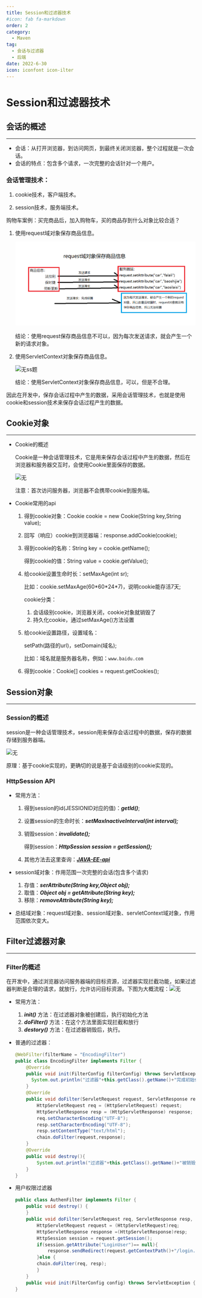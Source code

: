 ```yaml
---
title: Session和过滤器技术
#icon: fab fa-markdown
order: 2
category:
  - Maven
tag:
  - 会话与过滤器
  - 后端
date: 2022-6-30
icon: iconfont icon-ilter
---
```

# Session和过滤器技术

## 会话的概述

---

- 会话：从打开浏览器，到访问网页，到最终关闭浏览器，整个过程就是一次会话。
- 会话的特点：包含多个请求，一次完整的会话针对一个用户。

### 会话管理技术：

1. cookie技术，客户端技术。

2. session技术，服务端技术。

购物车案例：买完商品后，加入购物车，买的商品存到什么对象比较合适？

1. 使用request域对象保存商品信息。

   ![无ss题](./img/无ss题.png)

   结论：使用request保存商品信息不可以，因为每次发送请求，就会产生一个新的请求对象。

2. 使用ServletContext对象保存商品信息。

   ![无ss题](./img/无ad.png)

   结论：使用ServletContext对象保存商品信息，可以，但是不合理。

因此在开发中，保存会话过程中产生的数据，采用会话管理技术，也就是使用cookie和session技术来保存会话过程产生的数据。

## Cookie对象

---

- Cookie的概述

  ​	    Cookie是一种会话管理技术，它是用来保存会话过程中产生的数据，然后在浏览器和服务器交互时，会使用Cookie里面保存的数据。

  ![无](./img/无.png)

  注意：首次访问服务器，浏览器不会携带cookie到服务端。

- Cookie常用的api

  1. 得到cookie对象：Cookie cookie = new Cookie(String key,String value);

  2. 回写（响应）cookie到浏览器端：response.addCookie(cookie);

  3. 得到cookie的名称：String key = cookie.getName();

     得到cookie的值：String value = cookie.getValue();

  4. 给cookie设置生命时长：setMaxAge(int sr);

     比如：cookie.setMaxAge(60\*60\*24*7)，说明cookie能存活7天;

     cookie分类：

     1. 会话级别cookie，浏览器关闭，cookie对象就销毁了
     2. 持久化cookie，通过setMaxAge()方法设置

  5. 给cookie设置路径，设置域名：

     setPath(路径的url)，setDomain(域名);

     比如：域名就是服务器名称，例如：`www.baidu.com`

  6. 得到cookie：Cookie[] cookies = request.getCookies();

## Session对象

---

### Session的概述

session是一种会话管理技术，session用来保存会话过程中的数据，保存的数据存储到服务器端。

![无](./img/无77.png)

原理：基于cookie实现的，更确切的说是基于会话级别的cookie实现的。

### HttpSession API

- 常用方法：

  1. 得到session的id(JESSIONID对应的值)：***getId()***;

  2. 设置session的生命时长：***setMaxInactiveInterval(int interval);***

  3. 销毁session：***invalidate();***

     得到session：***HttpSession session = getSession();***

  4. 其他方法去这里查询：[***JAVA-EE-api***](..\JAVA_EE_api_中英文对照版.chm)

- session域对象：作用范围一次完整的会话(包含多个请求)

  1. 存值：***serAttribute(String key,Object obj);***
  2. 取值：***Object obj = getAttribute(String key);***
  3. 移除：***removeAttribute(String key);***

- 总结域对象：request域对象、session域对象、servletContext域对象，作用范围依次变大。

## Filter过滤器对象

---

### Filter的概述

​		在开发中，通过浏览器访问服务器端的目标资源，过滤器实现拦截功能，如果过滤器判断是合理的请求，就放行，允许访问目标资源。下图为大概流程：![无](./img/无ff.png)

- 常用方法：
  1. ***init()*** 方法：在过滤器对象被创建后，执行初始化方法
  2. ***doFilter()*** 方法：在这个方法里面实现拦截和放行
  3. ***destory()*** 方法：在过滤器销毁后，执行。

- 普通的过滤器：

  ```java
  @WebFilter(filterName = "EncodingFilter")
  public class EncodingFilter implements Filter {
      @Override
      public void init(FilterConfig filterConfig) throws ServletException {
        System.out.println("过滤器"+this.getClass().getName()+"完成初始化...");
      }
      @Override
      public void doFilter(ServletRequest request, ServletResponse response, FilterChain chain) throws IOException, ServletException{
          HttpServletRequest req = (HttpServletRequest) request;
          HttpServletResponse resp = (HttpServletResponse) response;
          req.setCharacterEncoding("UTF-8");
          resp.setCharacterEncoding("UTF-8");
          resp.setContentType("text/html");
          chain.doFilter(request,response);
      }
      @Override
      public void destroy(){
          System.out.println("过滤器"+this.getClass().getName()+"被销毁...");
      }
  }
  ```

- 用户权限过滤器

  ```java
  public class AuthenFilter implements Filter {
      public void destroy() {
      }
      public void doFilter(ServletRequest req, ServletResponse resp, FilterChain chain) throws ServletException, IOException {
          HttpServletRequest request = (HttpServletRequest)req;
          HttpServletResponse response =(HttpServletResponse)resp;
          HttpSession session = request.getSession();
          if(session.getAttribute("LoginUser")== null){
              response.sendRedirect(request.getContextPath()+"/login.jsp");
          }else {
          chain.doFilter(req, resp);
          }
      }
      public void init(FilterConfig config) throws ServletException {    }
  }
  ```

